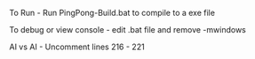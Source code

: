 To Run - 
Run PingPong-Build.bat to compile to a exe file 

To debug or view console - 
edit .bat file and remove -mwindows

AI vs AI - Uncomment lines 216 - 221